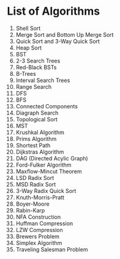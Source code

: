 List of Algorithms
========================

1. Shell Sort
2. Merge Sort and Bottom Up Merge Sort
3. Quick Sort and 3-Way Quick Sort
4. Heap Sort
5. BST
6. 2-3 Search Trees
7. Red-Black BSTs
8. B-Trees
9. Interval Search Trees
10. Range Search
11. DFS
12. BFS
13. Connected Components
14. Diagraph Search
15. Topological Sort
16. MST
17. Krushkal Algorithm
18. Prims Algorithm
19. Shortest Path
20. Dijkstras Algorithm
21. DAG (Directed Acylic Graph)
22. Ford-Fulker Algorithm
23. Maxflow-Mincut Theorem
24. LSD Radix Sort
25. MSD Radix Sort
26. 3-Way Radix Quick Sort
27. Knuth-Morris-Pratt
28. Boyer-Moore
29. Rabin-Karp
30. NFA Construction
31. Huffman Compression
32. LZW Compression
33. Brewers Problem
34. Simplex Algorithm
35. Traveling Salesman Problem